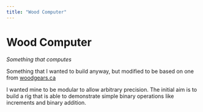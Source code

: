 ```yaml
---
title: "Wood Computer"
---
```

# Wood Computer

*Something that computes*

Something that I wanted to build anyway, but modified to be based on one from [woodgears.ca](http://woodgears.ca/marbleadd/index.html)

I wanted mine to be modular to allow arbitrary precision. The initial aim is to build a rig that is able to demonstrate simple binary operations like increments and binary addition.
